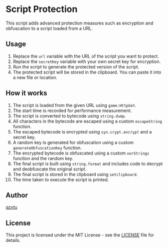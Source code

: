 # Script Protection

This script adds advanced protection measures such as encryption and obfuscation to a script loaded from a URL.

## Usage

1. Replace the `url` variable with the URL of the script you want to protect.
2. Replace the `secretKey` variable with your own secret key for encryption.
3. Run the script to generate the protected version of the script.
4. The protected script will be stored in the clipboard. You can paste it into a new file or location.

## How it works

1. The script is loaded from the given URL using `game:HttpGet`.
2. The start time is recorded for performance measurement.
3. The script is converted to bytecode using `string.dump`.
4. All characters in the bytecode are escaped using a custom `escapeString` function.
5. The escaped bytecode is encrypted using `syn.crypt.encrypt` and a secret key.
6. A random key is generated for obfuscation using a custom `generateObfuscationKey` function.
7. The encrypted bytecode is obfuscated using a custom `xorStrings` function and the random key.
8. The final script is built using `string.format` and includes code to decrypt and deobfuscate the original script.
9. The final script is stored in the clipboard using `setclipboard`.
10. The time taken to execute the script is printed.

## Author

[qzxtu](https://github.com/qzxtu)

## License

This project is licensed under the MIT License - see the [LICENSE](LICENSE) file for details.
